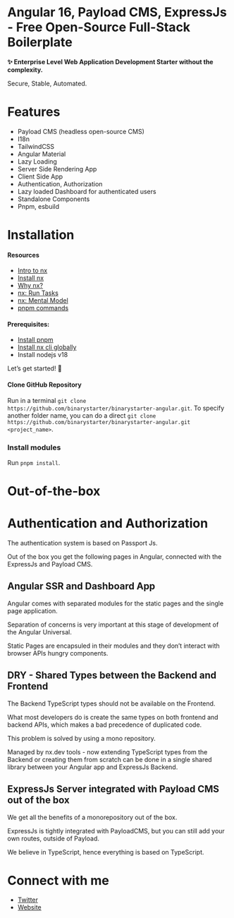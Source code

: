 # Angular 16, Payload CMS, ExpressJs - Free Open-Source Full-Stack Boilerplate

**✨ Enterprise Level Web Application Development Starter without the complexity.**

Secure, Stable, Automated.

# Features
- Payload CMS (headless open-source CMS)
- I18n
- TailwindCSS
- Angular Material
- Lazy Loading
- Server Side Rendering App
- Client Side App
- Authentication, Authorization
- Lazy loaded Dashboard for authenticated users
- Standalone Components
- Pnpm, esbuild

# Installation
#### Resources

- [Intro to nx](https://nx.dev/getting-started/intro)
- [Install nx](https://nx.dev/getting-started/installation)
- [Why nx?](https://nx.dev/getting-started/why-nx)
- [nx: Run Tasks](https://nx.dev/core-features/run-tasks)
- [nx: Mental Model](https://nx.dev/concepts/mental-model)
- [pnpm commands](https://github.com/nvm-sh/nvm#usage)

#### Prerequisites:

- [Install pnpm](https://pnpm.io/installation)
- [Install nx cli globally](https://nx.dev/getting-started/installation#installing-nx-globally)
- Install nodejs v18

Let’s get started! 🚀

#### Clone GitHub Repository

Run in a terminal `git clone https://github.com/binarystarter/binarystarter-angular.git`. To specify another folder name, you can do a direct `git clone https://github.com/binarystarter/binarystarter-angular.git <project_name>`. 

### Install modules

Run `pnpm install`.

# Out-of-the-box

# Authentication and Authorization

The authentication system is based on Passport Js.

Out of the box you get the following pages in Angular, connected with the ExpressJs and Payload CMS.

## Angular SSR and Dashboard App

Angular comes with separated modules for the static pages and the single page application.

Separation of concerns is very important at this stage of development of the Angular Universal.

Static Pages are encapsuled in their modules and they don’t interact with browser APIs hungry components.

## DRY - Shared Types between the Backend and Frontend

The Backend TypeScript types should not be available on the Frontend.

What most developers do is create the same types on both frontend and backend APIs, which makes a bad precedence of duplicated code.

This problem is solved by using a mono repository.

Managed by nx.dev tools - now extending TypeScript types from the Backend or creating them from scratch can be done in a single shared library between your Angular app and ExpressJs Backend.

## ExpressJs Server integrated with Payload CMS out of the box

We get all the benefits of a monorepository out of the box.

ExpressJs is tightly integrated with PayloadCMS, but you can still add your own routes, outside of Payload.

We believe in TypeScript, hence everything is based on TypeScript.


# Connect with me

- [Twitter](https://twitter.com/florinmtsc)
- [Website](https://binarycentrum.com/)

